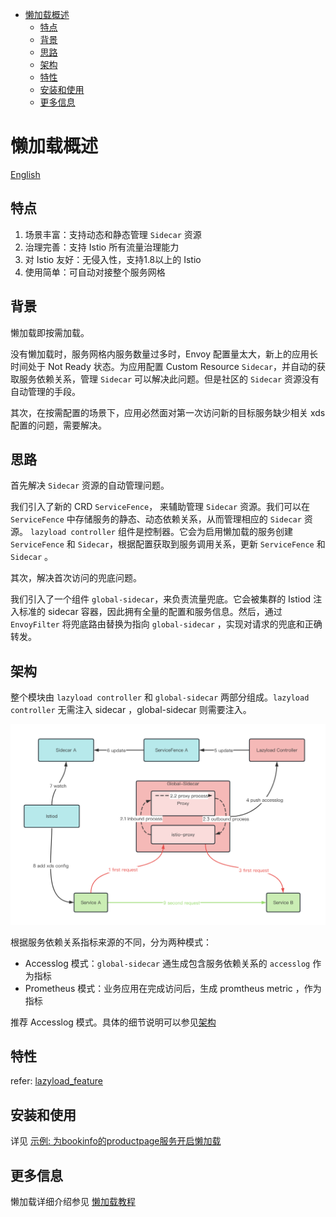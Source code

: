 - [懒加载概述](#懒加载概述)
  - [特点](#特点)
  - [背景](#背景)
  - [思路](#思路)
  - [架构](#架构)
  - [特性](#特性)
  - [安装和使用](#安装和使用)
  - [更多信息](#更多信息)



# 懒加载概述

[English](./README_EN.md)





## 特点

1. 场景丰富：支持动态和静态管理 `Sidecar` 资源
2. 治理完善：支持 Istio 所有流量治理能力
3. 对 Istio 友好：无侵入性，支持1.8以上的 Istio
4. 使用简单：可自动对接整个服务网格





## 背景

懒加载即按需加载。

没有懒加载时，服务网格内服务数量过多时，Envoy 配置量太大，新上的应用长时间处于 Not Ready 状态。为应用配置 Custom Resource `Sidecar`，并自动的获取服务依赖关系，管理 `Sidecar` 可以解决此问题。但是社区的 `Sidecar` 资源没有自动管理的手段。

其次，在按需配置的场景下，应用必然面对第一次访问新的目标服务缺少相关 xds 配置的问题，需要解决。





## 思路

首先解决 `Sidecar` 资源的自动管理问题。

我们引入了新的 CRD `ServiceFence`， 来辅助管理  `Sidecar` 资源。我们可以在 `ServiceFence` 中存储服务的静态、动态依赖关系，从而管理相应的 `Sidecar` 资源。 `lazyload controller` 组件是控制器。它会为启用懒加载的服务创建 `ServiceFence` 和 `Sidecar`，根据配置获取到服务调用关系，更新 `ServiceFence` 和 `Sidecar` 。

其次，解决首次访问的兜底问题。

我们引入了一个组件 `global-sidecar`，来负责流量兜底。它会被集群的 Istiod 注入标准的 sidecar 容器，因此拥有全量的配置和服务信息。然后，通过 `EnvoyFilter` 将兜底路由替换为指向 `global-sidecar` ，实现对请求的兜底和正确转发。





## 架构

整个模块由 `lazyload controller` 和 `global-sidecar` 两部分组成。`lazyload controller` 无需注入 sidecar ，global-sidecar 则需要注入。

<img src="./media/lazyload-architecture-2023-12-06.png" style="zoom:80%;" />



根据服务依赖关系指标来源的不同，分为两种模式：

- Accesslog 模式：`global-sidecar` 通生成包含服务依赖关系的 `accesslog` 作为指标
- Prometheus 模式：业务应用在完成访问后，生成 promtheus metric ，作为指标

推荐 Accesslog 模式。具体的细节说明可以参见[架构](./lazyload_tutorials_zh.md#%E6%9E%B6%E6%9E%84)



## 特性

refer: [lazyload_feature](../../../../../../doc/zh/feature-introduce/lazyload/TODO.md)


## 安装和使用

详见 [示例: 为bookinfo的productpage服务开启懒加载](./lazyload_tutorials_zh.md#%E7%A4%BA%E4%BE%8B)





## 更多信息

懒加载详细介绍参见 [懒加载教程](./lazyload_tutorials_zh.md)

